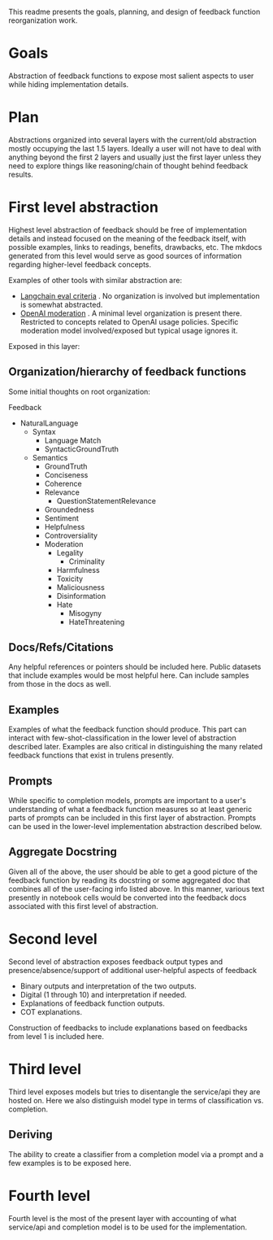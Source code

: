 This readme presents the goals, planning, and design of feedback function reorganization work. 

# Goals

Abstraction of feedback functions to expose most salient aspects to user while hiding implementation details.

# Plan

Abstractions organized into several layers with the current/old abstraction mostly occupying the last 1.5 layers. Ideally a user will not have to deal with anything beyond the first 2 layers and usually just the first layer unless they need to explore things like reasoning/chain of thought behind feedback results.

# First level abstraction

Highest level abstraction of feedback should be free of implementation details and instead focused on the meaning of the feedback itself, with possible examples, links to readings, benefits, drawbacks, etc. The mkdocs generated from this level would serve as good sources of information regarding higher-level feedback concepts.

Examples of other tools with similar abstraction are:

- [Langchain eval criteria](https://python.langchain.com/docs/guides/evaluation/string/criteria_eval_chain) . No organization is involved but implementation is somewhat abstracted. 
- [OpenAI moderation](https://platform.openai.com/docs/guides/moderation)  . A minimal level organization is present there. Restricted to concepts related to OpenAI usage policies. Specific moderation model involved/exposed but typical usage ignores it.

Exposed in this layer:

## Organization/hierarchy of feedback functions

Some initial thoughts on root organization:

Feedback
- NaturalLanguage
  - Syntax
    - Language Match
    - SyntacticGroundTruth
  - Semantics
    - GroundTruth
    - Conciseness
    - Coherence
    - Relevance
      - QuestionStatementRelevance
    - Groundedness
    - Sentiment
    - Helpfulness
    - Controversiality
    - Moderation
      - Legality
        - Criminality
      - Harmfulness
      - Toxicity
      - Maliciousness
      - Disinformation
      - Hate
        - Misogyny
        - HateThreatening

## Docs/Refs/Citations

Any helpful references or pointers should be included here. Public datasets that include examples would be most helpful here. Can include samples from those in the docs as well.

## Examples

Examples of what the feedback function should produce. This part can interact with few-shot-classification in the lower level of abstraction described later. Examples are also critical in distinguishing the many related feedback functions that exist in trulens presently.

## Prompts

While specific to completion models, prompts are important to a user's understanding of what a feedback function measures so at least generic parts of prompts can be included in this first layer of abstraction. Prompts can be used in the lower-level implementation abstraction described below.

## Aggregate Docstring

Given all of the above, the user should be able to get a good picture of the feedback function by reading its docstring or some aggregated doc that combines all of the user-facing info listed above. In this manner, various text presently in notebook cells would be converted into the feedback docs associated with this first level of abstraction.

# Second level

Second level of abstraction exposes feedback output types and presence/absence/support of additional user-helpful aspects of feedback

- Binary outputs and interpretation of the two outputs.
- Digital (1 through 10) and interpretation if needed.
- Explanations of feedback function outputs.
- COT explanations.

Construction of feedbacks to include explanations based on feedbacks from level 1 is included here.

# Third level

Third level exposes models but tries to disentangle the service/api they are hosted on. Here we also distinguish model type in terms of classification vs. completion.

## Deriving

The ability to create a classifier from a completion model via a prompt and a few examples is to be exposed here.

# Fourth level

Fourth level is the most of the present layer with accounting of what service/api and completion model is to be used for the implementation.